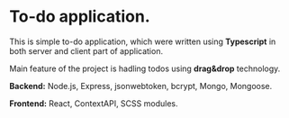 # To-do application.

This is simple to-do application, which were written using **Typescript** in both server and client part of application.

Main feature of the project is hadling todos using **drag&drop** technology.

**Backend:** Node.js, Express, jsonwebtoken, bcrypt, Mongo, Mongoose.

**Frontend:** React, ContextAPI, SCSS modules.
